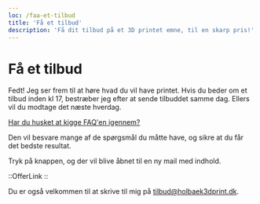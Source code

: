 ```yaml
---
loc: /faa-et-tilbud
title: 'Få et tilbud'
description: 'Få dit tilbud på et 3D printet emne, til en skarp pris!'
---
```



# Få et tilbud

Fedt! Jeg ser frem til at høre hvad du vil have printet. Hvis du beder om et tilbud inden kl 17, bestræber jeg efter at sende tilbuddet samme dag. Ellers vil du modtage det næste hverdag.

[Har du husket at kigge FAQ'en igennem?](/faq) 

Den vil besvare mange af de spørgsmål du måtte have, og sikre at du får det bedste resultat.

Tryk på knappen, og der vil blive åbnet til en ny mail med indhold.

::OfferLink
::

Du er også velkommen til at skrive til mig på [tilbud@holbaek3dprint.dk](mailto:tilbud@holbaek3dprint.dk).